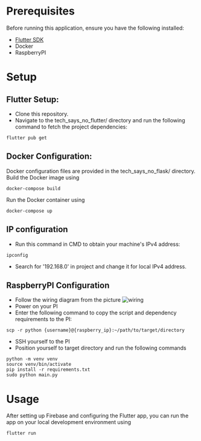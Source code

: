 # Prerequisites
Before running this application, ensure you have the following installed:

- [Flutter SDK](https://docs.flutter.dev/get-started/install)
- Docker
- RaspberryPI

# Setup
## Flutter Setup:
- Clone this repository.
- Navigate to the tech_says_no_flutter/ directory and run the following command to fetch the project dependencies:
```
flutter pub get
```

## Docker Configuration:
Docker configuration files are provided in the tech_says_no_flask/ directory.
Build the Docker image using 
```
docker-compose build
```
Run the Docker container using 
```
docker-compose up
```

## IP configuration
- Run this command in CMD to obtain your machine's IPv4 address:
```
ipconfig
```
- Search for '192.168.0' in project and change it for local IPv4 address.

## RaspberryPI Configuration
- Follow the wiring diagram from the picture
![wiring](https://github.com/Obradowski1389/tech_says_no/blob/master/documentation/2-pin-button.png)
- Power on your PI
- Enter the following command to copy the script and dependency requirements to the PI:
```
scp -r python {username}@{raspberry_ip}:~/path/to/target/directory
```
- SSH yourself to the PI
- Position yourself to target directory and run the following commands
```
python -m venv venv
source venv/bin/activate
pip install -r requirements.txt
sudo python main.py
```

# Usage
After setting up Firebase and configuring the Flutter app, you can run the app on your local development environment using 
```
flutter run
```
